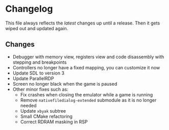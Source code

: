 # Changelog

This file always reflects the *latest* changes up until a release. Then it gets wiped out and updated again.

## Changes

* Debugger with memory view, registers view and code disassembly with stepping and breakpoints
* Controllers no longer have a fixed mapping, you can customize it now
* Update SDL to version 3
* Update ParallelRDP
* Screen no longer black when the game is paused
* Other minor fixes such as:
    - Fix crashes when closing the emulator while a game is running
    - Remove `nativefiledialog-extended` submodule as it is no longer needed
    - Update `xbyak` subtree
    - Small CMake refactoring
    - Correct RDRAM masking in RSP
